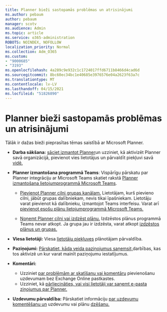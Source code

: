 ```yaml
---
title: Planner bieži sastopamās problēmas un atrisinājumi
ms.author: pebaum
author: pebaum
manager: scotv
ms.audience: Admin
ms.topic: article
ms.service: o365-administration
ROBOTS: NOINDEX, NOFOLLOW
localization_priority: Normal
ms.collection: Adm_O365
ms.custom:
- "9000685"
- "3193"
ms.openlocfilehash: 4a289c9e932c1c1724017ffd6711b8466d4cad6d
ms.sourcegitcommit: 8bc60ec34bc1e40685e3976576e04a2623f63a7c
ms.translationtype: MT
ms.contentlocale: lv-LV
ms.lasthandoff: 04/15/2021
ms.locfileid: "51826890"
---
```

# <a name="planner-common-issues-and-resolutions"></a>Planner bieži sastopamās problēmas un atrisinājumi

Tālāk ir dažas bieži pieprasītas tēmas saistībā ar Microsoft Planner.
 
- **Darba sākšana:** [sāciet izmantot Planner](https://support.office.com/article/microsoft-planner-help-4a9a13c6-3adf-4a60-a6fc-15c0b15e16fc)un uzziniet, kā aktivizēt Planner savā organizācijā, pievienot vies lietotājus un pārvaldīt piekļuvi savā [vidē.](https://docs.microsoft.com/office365/planner/planner-for-admins)

- **Planner izmantošana programmā Teams**: Vispārīgu pārskatu par Planner integrāciju ar Microsoft Teams skatiet rakstā [Planner izmantošana lietojumprogrammā Microsoft Teams](https://support.office.com/article/62798a9f-e8f7-4722-a700-27dd28a06ee0).

     - [Pievienot Planner cilni grupas kanālam.](https://support.office.com/article/62798a9f-e8f7-4722-a700-27dd28a06ee0#bkmk_addaplannertabtoateamchannel) Lietotājam, kurš pievieno cilni, jābūt grupas dalībniekam, nevis tikai īpašniekam. Lietotāju varat pievienot kā dalībnieku, izmantojot Teams interfeisu. Varat arī [pievienot esošu plānu lietojumprogrammā Microsoft Teams.](https://techcommunity.microsoft.com/t5/Planner-Blog/Bringing-a-Plan-into-Microsoft-Teams/ba-p/57463)

    - [Noņemt Planner cilni vai izdzēst plānu.](https://support.office.com/article/62798a9f-e8f7-4722-a700-27dd28a06ee0#bkmk_removeaplannertabordeleteaplan) Izdzēstos plānus programmā Teams nevar atkopt. Ja grupa jau ir izdzēsta, varat atkopt [izdzēstos plānus un grupas.](https://techcommunity.microsoft.com/t5/planner-blog/microsoft-planner-now-you-can-recover-deleted-plans-and-groups/ba-p/362242
)
 
- **Viesa lietotāji:** Viesa [lietotāju piekļuves](https://support.office.com/article/guest-access-in-microsoft-planner-cc5d7f96-dced-4da4-ab62-08c72d9759c6) plānotājam pārvaldība.
 
- **Paziņojumi:** [Pārskatiet, kāda veida paziņojumus saņemsit,](https://support.office.com/article/stay-on-top-of-tasks-and-plans-with-email-and-notifications-cce223d6-b0ae-43cf-a080-266e2414a859)darbības, kas tos aktivizē un kur varat mainīt paziņojumu iestatījumus.
 
- **Komentāri:** 
   - Uzziniet [par problēmām ar skatīšanu vai komentāru](https://docs.microsoft.com/office365/planner/planner-for-admins#can-people-in-my-organization-use-planner-if-they-dont-have-an-exchange-online-mailbox) pievienošanu uzdevumam bez Exchange Online pastkastes.
   - Uzziniet, kā [pārliecināties, vai visi lietotāji var saņemt e-pasta ziņojumus par Planner.](https://docs.microsoft.com/office365/planner/planner-for-admins#how-do-i-make-sure-all-my-users-can-get-emails-forplanner)

- **Uzdevumu pārvaldība:** Pārskatiet informāciju [par uzdevumu komentēšanu un](https://support.office.com/article/comment-on-tasks-in-microsoft-planner-fd4aedde-7785-4cd0-96ee-122fbc9140e1) uzdevumu vai plānu [dzēšanu.](https://support.office.com/article/delete-a-task-or-plan-39e10e78-13f0-446d-94cd-9e562648497a)
